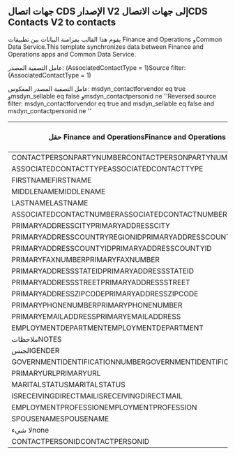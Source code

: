 ## <a name="cds-contacts-v2-to-contacts"></a><span data-ttu-id="5241c-101">جهات اتصال CDS الإصدار V2 إلى جهات الاتصال</span><span class="sxs-lookup"><span data-stu-id="5241c-101">CDS Contacts V2 to contacts</span></span>

<span data-ttu-id="5241c-102">يقوم هذا القالب بمزامنة البيانات بين تطبيقات Finance and Operations وCommon Data Service.</span><span class="sxs-lookup"><span data-stu-id="5241c-102">This template synchronizes data between Finance and Operations apps and Common Data Service.</span></span>

<span data-ttu-id="5241c-103">عامل التصفية المصدر: (AssociatedContactType = 1)</span><span class="sxs-lookup"><span data-stu-id="5241c-103">Source filter: (AssociatedContactType = 1)</span></span>

<span data-ttu-id="5241c-104">عامل التصفية المصدر المعكوس: msdyn_contactforvendor eq true وmsdyn_sellable eq false وmsdyn_contactpersonid ne ''</span><span class="sxs-lookup"><span data-stu-id="5241c-104">Reversed source filter: msdyn_contactforvendor eq true and msdyn_sellable eq false and msdyn_contactpersonid ne ''</span></span>

<span data-ttu-id="5241c-105">حقل Finance and Operations</span><span class="sxs-lookup"><span data-stu-id="5241c-105">Finance and Operations field</span></span> | <span data-ttu-id="5241c-106">نوع التعيين</span><span class="sxs-lookup"><span data-stu-id="5241c-106">Map type</span></span> | <span data-ttu-id="5241c-107">حقل Dynamics 365 الآخر</span><span class="sxs-lookup"><span data-stu-id="5241c-107">Other Dynamics 365 field</span></span> | <span data-ttu-id="5241c-108">القيمة الافتراضية</span><span class="sxs-lookup"><span data-stu-id="5241c-108">Default value</span></span>
---|---|---|---
<span data-ttu-id="5241c-109">CONTACTPERSONPARTYNUMBER</span><span class="sxs-lookup"><span data-stu-id="5241c-109">CONTACTPERSONPARTYNUMBER</span></span> | = | <span data-ttu-id="5241c-110">msdyn_partynumber</span><span class="sxs-lookup"><span data-stu-id="5241c-110">msdyn_partynumber</span></span> | 
<span data-ttu-id="5241c-111">ASSOCIATEDCONTACTTYPE</span><span class="sxs-lookup"><span data-stu-id="5241c-111">ASSOCIATEDCONTACTTYPE</span></span> | << | <span data-ttu-id="5241c-112">لا‬‬ شيء</span><span class="sxs-lookup"><span data-stu-id="5241c-112">none</span></span> | <span data-ttu-id="5241c-113">المورد</span><span class="sxs-lookup"><span data-stu-id="5241c-113">Vendor</span></span>
<span data-ttu-id="5241c-114">FIRSTNAME</span><span class="sxs-lookup"><span data-stu-id="5241c-114">FIRSTNAME</span></span> | = | <span data-ttu-id="5241c-115">firstname</span><span class="sxs-lookup"><span data-stu-id="5241c-115">firstname</span></span> | 
<span data-ttu-id="5241c-116">MIDDLENAME</span><span class="sxs-lookup"><span data-stu-id="5241c-116">MIDDLENAME</span></span> | = | <span data-ttu-id="5241c-117">middlename</span><span class="sxs-lookup"><span data-stu-id="5241c-117">middlename</span></span> | 
<span data-ttu-id="5241c-118">LASTNAME</span><span class="sxs-lookup"><span data-stu-id="5241c-118">LASTNAME</span></span> | = | <span data-ttu-id="5241c-119">lastname</span><span class="sxs-lookup"><span data-stu-id="5241c-119">lastname</span></span> | 
<span data-ttu-id="5241c-120">ASSOCIATEDCONTACTNUMBER</span><span class="sxs-lookup"><span data-stu-id="5241c-120">ASSOCIATEDCONTACTNUMBER</span></span> | = | <span data-ttu-id="5241c-121">msdyn_vendorcontactid.msdyn_vendoraccountnumber</span><span class="sxs-lookup"><span data-stu-id="5241c-121">msdyn_vendorcontactid.msdyn_vendoraccountnumber</span></span> | 
<span data-ttu-id="5241c-122">PRIMARYADDRESSCITY</span><span class="sxs-lookup"><span data-stu-id="5241c-122">PRIMARYADDRESSCITY</span></span> | = | <span data-ttu-id="5241c-123">address1_city</span><span class="sxs-lookup"><span data-stu-id="5241c-123">address1_city</span></span> | 
<span data-ttu-id="5241c-124">PRIMARYADDRESSCOUNTRYREGIONID</span><span class="sxs-lookup"><span data-stu-id="5241c-124">PRIMARYADDRESSCOUNTRYREGIONID</span></span> | = | <span data-ttu-id="5241c-125">address1_country</span><span class="sxs-lookup"><span data-stu-id="5241c-125">address1_country</span></span> | 
<span data-ttu-id="5241c-126">PRIMARYADDRESSCOUNTYID</span><span class="sxs-lookup"><span data-stu-id="5241c-126">PRIMARYADDRESSCOUNTYID</span></span> | = | <span data-ttu-id="5241c-127">address1_county</span><span class="sxs-lookup"><span data-stu-id="5241c-127">address1_county</span></span> | 
<span data-ttu-id="5241c-128">PRIMARYFAXNUMBER</span><span class="sxs-lookup"><span data-stu-id="5241c-128">PRIMARYFAXNUMBER</span></span> | = | <span data-ttu-id="5241c-129">الفاكس</span><span class="sxs-lookup"><span data-stu-id="5241c-129">fax</span></span> | 
<span data-ttu-id="5241c-130">PRIMARYADDRESSSTATEID</span><span class="sxs-lookup"><span data-stu-id="5241c-130">PRIMARYADDRESSSTATEID</span></span> | = | <span data-ttu-id="5241c-131">address1_stateorprovince</span><span class="sxs-lookup"><span data-stu-id="5241c-131">address1_stateorprovince</span></span> | 
<span data-ttu-id="5241c-132">PRIMARYADDRESSSTREET</span><span class="sxs-lookup"><span data-stu-id="5241c-132">PRIMARYADDRESSSTREET</span></span> | = | <span data-ttu-id="5241c-133">address1_line1</span><span class="sxs-lookup"><span data-stu-id="5241c-133">address1_line1</span></span> | 
<span data-ttu-id="5241c-134">PRIMARYADDRESSZIPCODE</span><span class="sxs-lookup"><span data-stu-id="5241c-134">PRIMARYADDRESSZIPCODE</span></span> | = | <span data-ttu-id="5241c-135">address1_postalcode</span><span class="sxs-lookup"><span data-stu-id="5241c-135">address1_postalcode</span></span> | 
<span data-ttu-id="5241c-136">PRIMARYPHONENUMBER</span><span class="sxs-lookup"><span data-stu-id="5241c-136">PRIMARYPHONENUMBER</span></span> | = | <span data-ttu-id="5241c-137">telephone1</span><span class="sxs-lookup"><span data-stu-id="5241c-137">telephone1</span></span> | 
<span data-ttu-id="5241c-138">PRIMARYEMAILADDRESS</span><span class="sxs-lookup"><span data-stu-id="5241c-138">PRIMARYEMAILADDRESS</span></span> | = | <span data-ttu-id="5241c-139">emailaddress1</span><span class="sxs-lookup"><span data-stu-id="5241c-139">emailaddress1</span></span> | 
<span data-ttu-id="5241c-140">EMPLOYMENTDEPARTMENT</span><span class="sxs-lookup"><span data-stu-id="5241c-140">EMPLOYMENTDEPARTMENT</span></span> | = | <span data-ttu-id="5241c-141">القسم</span><span class="sxs-lookup"><span data-stu-id="5241c-141">department</span></span> | 
<span data-ttu-id="5241c-142">ملاحظات</span><span class="sxs-lookup"><span data-stu-id="5241c-142">NOTES</span></span> | = | <span data-ttu-id="5241c-143">الوصف</span><span class="sxs-lookup"><span data-stu-id="5241c-143">description</span></span> | 
<span data-ttu-id="5241c-144">الجنس</span><span class="sxs-lookup"><span data-stu-id="5241c-144">GENDER</span></span> | >< | <span data-ttu-id="5241c-145">gendercode</span><span class="sxs-lookup"><span data-stu-id="5241c-145">gendercode</span></span> | 
<span data-ttu-id="5241c-146">GOVERNMENTIDENTIFICATIONNUMBER</span><span class="sxs-lookup"><span data-stu-id="5241c-146">GOVERNMENTIDENTIFICATIONNUMBER</span></span> | = | <span data-ttu-id="5241c-147">governmentid</span><span class="sxs-lookup"><span data-stu-id="5241c-147">governmentid</span></span> | 
<span data-ttu-id="5241c-148">PRIMARYURL</span><span class="sxs-lookup"><span data-stu-id="5241c-148">PRIMARYURL</span></span> | = | <span data-ttu-id="5241c-149">websiteurl</span><span class="sxs-lookup"><span data-stu-id="5241c-149">websiteurl</span></span> | 
<span data-ttu-id="5241c-150">MARITALSTATUS</span><span class="sxs-lookup"><span data-stu-id="5241c-150">MARITALSTATUS</span></span> | >< | <span data-ttu-id="5241c-151">familystatuscode</span><span class="sxs-lookup"><span data-stu-id="5241c-151">familystatuscode</span></span> | 
<span data-ttu-id="5241c-152">ISRECEIVINGDIRECTMAIL</span><span class="sxs-lookup"><span data-stu-id="5241c-152">ISRECEIVINGDIRECTMAIL</span></span> | >< | <span data-ttu-id="5241c-153">donotemail</span><span class="sxs-lookup"><span data-stu-id="5241c-153">donotemail</span></span> | 
<span data-ttu-id="5241c-154">EMPLOYMENTPROFESSION</span><span class="sxs-lookup"><span data-stu-id="5241c-154">EMPLOYMENTPROFESSION</span></span> | = | <span data-ttu-id="5241c-155">jobtitle</span><span class="sxs-lookup"><span data-stu-id="5241c-155">jobtitle</span></span> | 
<span data-ttu-id="5241c-156">SPOUSENAME</span><span class="sxs-lookup"><span data-stu-id="5241c-156">SPOUSENAME</span></span> | = | <span data-ttu-id="5241c-157">spousesname</span><span class="sxs-lookup"><span data-stu-id="5241c-157">spousesname</span></span> | 
<span data-ttu-id="5241c-158">لا‬‬ شيء</span><span class="sxs-lookup"><span data-stu-id="5241c-158">none</span></span> | >> | <span data-ttu-id="5241c-159">msdyn_contactforvendor</span><span class="sxs-lookup"><span data-stu-id="5241c-159">msdyn_contactforvendor</span></span> | <span data-ttu-id="5241c-160">صحيح</span><span class="sxs-lookup"><span data-stu-id="5241c-160">True</span></span>
<span data-ttu-id="5241c-161">CONTACTPERSONID</span><span class="sxs-lookup"><span data-stu-id="5241c-161">CONTACTPERSONID</span></span> | = | <span data-ttu-id="5241c-162">msdyn_contactpersonid</span><span class="sxs-lookup"><span data-stu-id="5241c-162">msdyn_contactpersonid</span></span> | 
